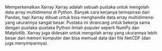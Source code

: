 Memperkenalkan Xarray
Xarray adalah sebuah pustaka untuk mengolah data array multidimensi di Python. Banyak cara kerjanya terinspirasi dari Pandas, tapi Xarray dibuat untuk bisa menghandle data array multidimensi yang ukurannya sangat besar. Pustaka ini dirancang untuk bekerja sama dengan pustaka-pustaka Python ilmiah populer seperti NumPy dan Matplotlib. Xarray juga didesain untuk mengolah array yang ukurannya lebih besar dari memori komputer dan bisa memuat data dari file NetCDF (dan juga menyimpannya).
